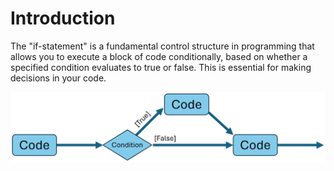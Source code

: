 # Introduction

The "if-statement" is a fundamental control structure in programming that allows you to execute a block of code conditionally, based on whether a specified condition evaluates to true or false. This is essential for making decisions in your code.

![if-statement](Resources/If-Flow.png)